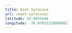 ```yaml
---
title: East Syracuse
url: /east-syracuse/
latitude: 43.0653446
longitude: -76.07853320000001
---
```

